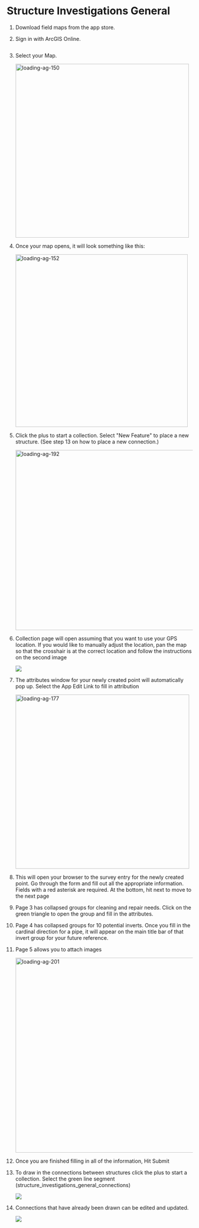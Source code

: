 # Structure Investigations General

1. Download field maps from the app store.<img title="" src="file:///B:/GitHub_Locals/survey123-instructions/Images/3e969f5b03b568817d9d70752acfaf4faf133d3b.png" alt="" data-align="center">

2. Sign in with ArcGIS Online.
   
   <img title="" src="file:///B:/GitHub_Locals/survey123-instructions/Images/2021-05-12-10-30-10-image.png" alt="" data-align="center">

3. Select your Map.
   
   <img title="" src="file:///B:/GitHub_Locals/survey123-instructions/Images/2021-05-03-14-36-12-image.png" alt="loading-ag-150" width="469" data-align="center">

4. Once your map opens, it will look something like this:
   
   <img title="" src="file:///B:/GitHub_Locals/survey123-instructions/Images/2021-05-03-14-41-38-image.png" alt="loading-ag-152" width="466" data-align="center">

5. Click the plus to start a collection.  Select "New Feature" to place a new structure. (See step 13 on how to place a new connection.)
   
   <img title="" src="file:///B:/GitHub_Locals/survey123-instructions/Images/2021-05-03-15-07-31-image.png" alt="loading-ag-192" width="486" data-align="center">

6. Collection page will open assuming that you want to use your GPS location. If you would like to manually adjust the location, pan the map so that the crosshair is at the correct location and follow the instructions on the second image
   
   ![](B:\GitHub_Locals\survey123-instructions\Images\2021-05-12-10-30-46-image.png)

7. The attributes window for your newly created point will automatically pop up. Select the App Edit Link to fill in attribution
   
   <img title="" src="file:///B:/GitHub_Locals/survey123-instructions/Images/2021-05-03-14-43-26-image.png" alt="loading-ag-177" data-align="center" width="470">

8. This will open your browser to the survey entry for the newly created point. Go through the form and fill out all the appropriate information. Fields with a red asterisk are required. At the bottom, hit next to move to the next page<img title="" src="file:///B:/GitHub_Locals/survey123-instructions/Images/7ea0d438c8c875e05fb852b8e50b94211cb208ad.png" alt="" data-align="center">

9. Page 3 has collapsed groups for cleaning and repair needs. Click on the green triangle to open the group and fill in the attributes.<img title="" src="file:///B:/GitHub_Locals/survey123-instructions/Images/d482572afbc24b0ece417dba7a9b90f05f8b818a.png" alt="" data-align="center">

10. Page 4 has collapsed groups for 10 potential inverts. Once you fill in the cardinal direction for a pipe, it will appear on the main title bar of that invert group for your future reference.<img title="" src="file:///B:/GitHub_Locals/survey123-instructions/Images/89aa4a382ea6e050c7fcf8098ea3d610eca837e8.png" alt="" data-align="center">

11. Page 5 allows you to attach images
    
    <img title="" src="file:///B:/GitHub_Locals/survey123-instructions/Images/2021-05-03-14-46-46-image.png" alt="loading-ag-201" data-align="center" width="526">

12. Once you are finished filling in all of the information, Hit Submit<img title="" src="file:///B:/GitHub_Locals/survey123-instructions/Images/fd12f4025ecff4fb88bf215841c3fc88d4597631.png" alt="" data-align="center">

13. To draw in the connections between structures click the plus to start a collection.  Select the green line segment (structure_investigations_general_connections)
    
    ![](B:\GitHub_Locals\survey123-instructions\Images\2021-05-12-10-41-30-image.png)

14. Connections that have already been drawn can be edited and updated.
    
    ![](B:\GitHub_Locals\survey123-instructions\Images\2021-05-12-12-58-23-image.png)
    
    
